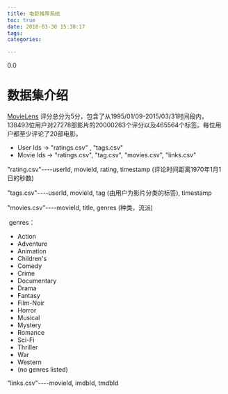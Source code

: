 ```yaml
---
title: 电影推荐系统
toc: true
date: 2018-03-30 15:38:17
tags:
categories: 

---
```


0.0

<!--more-->

# 数据集介绍

[MovieLens](https://grouplens.org/datasets/movielens/) 评分总分为5分，包含了从1995/01/09-2015/03/31时间段内，138493位用户对27278部影片的20000263个评分以及465564个标签。每位用户都至少评论了20部电影。

- User Ids -> "ratings.csv" ,  "tags.csv"
- Movie Ids -> "ratings.csv", "tag.csv", "movies.csv", "links.csv"

"rating.csv"----userId, movieId, rating, timestamp (评论时间距离1970年1月1日的秒数)

"tags.csv"----userId, movieId, tag (由用户为影片分类的标签), timestamp

"movies.csv"----movieId, title, genres (种类，流派)

​	genres：

* Action
* Adventure
* Animation
* Children's
* Comedy
* Crime
* Documentary
* Drama
* Fantasy
* Film-Noir
* Horror
* Musical
* Mystery
* Romance
* Sci-Fi
* Thriller
* War
* Western
* (no genres listed)

"links.csv"----movieId, imdbId, tmdbId

